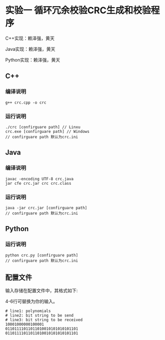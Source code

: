 # 实验一 循环冗余校验CRC生成和校验程序

C++实现：赖泽强，黄天

Java实现：赖泽强，黄天

Python实现：赖泽强，黄天

## C++

### 编译说明

```shell
g++ crc.cpp -o crc
```

### 运行说明

```shell
./crc [confirguare path] // Linxu
crc.exe [confirguare path] // Windows
// confirguare path 默认为crc.ini
```

## Java

### 编译说明

```shell
javac -encoding UTF-8 crc.java
jar cfe crc.jar crc crc.class 
```

### 运行说明

```
java -jar crc.jar [confirguare path]
// confirguare path 默认为crc.ini
```

## Python

### 运行说明

```
python crc.py [confirguare path]
// confirguare path 默认为crc.ini
```

## 配置文件

输入存储在配置文件中，其格式如下:

4-6行可替换为你的输入。

```
# line1: polynomials
# line2: bit string to be send
# line3: bit string to be received
10001000000100001
01101111011011010010101010101101
01101111011011010010101010101101
```

